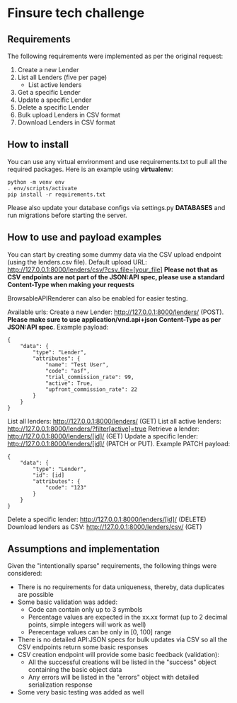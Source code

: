 # Finsure tech challenge

## Requirements
The following requirements were implemented as per the original request:
1. Create a new Lender 
1. List all Lenders (five per page) 
   - List active lenders 
1. Get a specific Lender 
1. Update a specific Lender 
1. Delete a specific Lender 
1. Bulk upload Lenders in CSV format 
1. Download Lenders in CSV format

## How to install
You can use any virtual environment and use requirements.txt to pull all the required packages.
Here is an example using **virtualenv**:
```
python -m venv env
. env/scripts/activate
pip install -r requirements.txt
```

Please also update your database configs via settings.py **DATABASES** and run migrations before starting the server.

## How to use and payload examples
You can start by creating some dummy data via the CSV upload endpoint (using the lenders.csv file).
Default upload URL: http://127.0.0.1:8000/lenders/csv/?csv_file=[your_file]
**Please not that as CSV endpoints are not part of the JSON:API spec, please use a standard Content-Type when making your requests**

BrowsableAPIRenderer can also be enabled for easier testing.

Available urls:
Create a new Lender: http://127.0.0.1:8000/lenders/ (POST). **Please make sure to use application/vnd.api+json Content-Type as per JSON:API spec**. Example payload:
```
{
    "data": {
        "type": "Lender",
        "attributes": {
            "name": "Test User",
            "code": "asf",
            "trial_commission_rate": 99,
            "active": True,
            "upfront_commission_rate": 22
        }
    }
}
```
List all lenders: http://127.0.0.1:8000/lenders/ (GET)
List all active lenders: http://127.0.0.1:8000/lenders/?filter[active]=true
Retrieve a lender: http://127.0.0.1:8000/lenders/[id]/ (GET)
Update a specific lender: http://127.0.0.1:8000/lenders/[id]/ (PATCH or PUT). Example PATCH payload:
```
{
    "data": {
        "type": "Lender",
        "id": [id]
        "attributes": {
            "code": "123"
        }
    }
}
```
Delete a specific lender: http://127.0.0.1:8000/lenders/[id]/ (DELETE)
Download lenders as CSV: http://127.0.0.1:8000/lenders/csv/ (GET)

## Assumptions and implementation
Given the "intentionally sparse" requirements, the following things were considered:
* There is no requirements for data uniqueness, thereby, data duplicates are possible
* Some basic validation was added:
  - Code can contain only up to 3 symbols
  - Percentage values are expected in the xx.xx format (up to 2 decimal points, simple integers will work as well)
  - Perecentage values can be only in [0, 100] range
* There is no detailed API:JSON specs for bulk updates via CSV so all the CSV endpoints return some basic responses
* CSV creation endpoint will provide some basic feedback (validation):
  - All the successful creations will be listed in the "success" object containing the basic object data
  - Any errors will be listed in the "errors" object with detailed serialization response
* Some very basic testing was added as well


